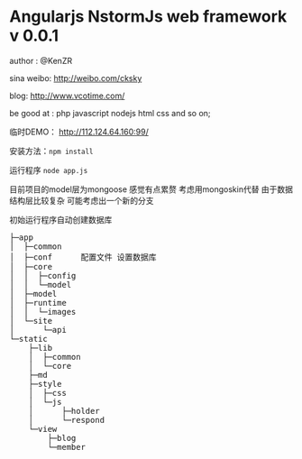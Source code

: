 Angularjs NstormJs web framework v 0.0.1
=========

author : @KenZR

sina weibo: http://weibo.com/cksky

blog: http://www.vcotime.com/

be good at : php javascript nodejs html css and so on;

临时DEMO： http://112.124.64.160:99/

安装方法：`npm install`

运行程序 `node app.js`

目前项目的model层为mongoose 感觉有点累赘 考虑用mongoskin代替
由于数据结构层比较复杂 可能考虑出一个新的分支

初始运行程序自动创建数据库

<pre>
├─app
│  ├─common
│  ├─conf      配置文件 设置数据库
│  ├─core
│  │  ├─config   
│  │  └─model
│  ├─model
│  ├─runtime
│  │  └─images
│  └─site
│      └─api
└─static
    ├─lib
    │  ├─common
    │  └─core
    ├─md
    ├─style
    │  ├─css
    │  └─js
    │      ├─holder
    │      └─respond
    └─view
        ├─blog
        └─member
</pre>
